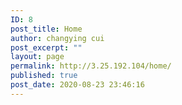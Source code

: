 ```yaml
---
ID: 8
post_title: Home
author: changying cui
post_excerpt: ""
layout: page
permalink: http://3.25.192.104/home/
published: true
post_date: 2020-08-23 23:46:16
---
```

<!-- wp:themify-builder/canvas /-->